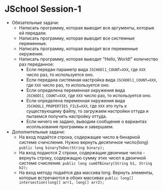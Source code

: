# JSchool Session-1

* Обязательные задачи:
	* Написать программу, которая выводит все аргументы, которые ей передали.
	* Написать программу, которая выводит все системные переменные.
	* Написать программу, которая выводит все переменные окружения.
	* Написать программу, которая выводит "Hello, World!" количество раз переданное:
		* Если передан параметр вида `JSCHOOl1_COUNT=XXX`, где `XXX` число раз, то используется оно.
		* Если передана системная настройка вида `JSCHOOl1_COUNT=XXX`, где `XXX` число раз, то используется оно.
		* Если определена переменная окружения вида `JSCHOOl1_COUNT=XXX`, где `XXX` число раз, то используется оно.
		* Если определена переменная окружения вида `JSCHOOL1_PROPERTIES_FILE=XXX`, где `XXX` это путь к существующему файлу, то загружаем настройки оттуда и пытаемся получить настройку оттуда.
		* Если ничего не задано, выводим сообщение о вариантах исопльзования программы и завершаем.
* Дополнительные задачи:
	* На вход подаётся строка, содержащее число в бинарной системе счичсления. Нужно вернуть десятичное число(long)
		`public long binaryToDec(String binary);`
	* На вход подаются 2 строки, содержащие двоичные числа - вернуть строку, содержащую сумму этих чисел в двоичной системе счисления.
		`public long sumOfBinary(String b1, String b2);`
	* На вход методу подаётся два массива long. Вернуть элементы, которые встречаются в обоих массивах
		`public long[] intersection(long[] arr1, long[] arr2);`
